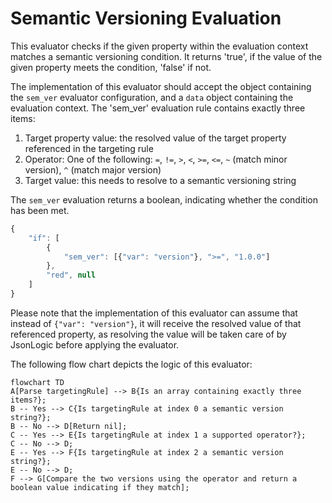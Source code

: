 # Semantic Versioning Evaluation

This evaluator checks if the given property within the evaluation context matches a semantic versioning condition.
It returns 'true', if the value of the given property meets the condition, 'false' if not.

The implementation of this evaluator should accept the object containing the `sem_ver` evaluator
configuration, and a `data` object containing the evaluation context.
The 'sem_ver' evaluation rule contains exactly three items:

1. Target property value: the resolved value of the target property referenced in the targeting rule
2. Operator: One of the following: `=`, `!=`, `>`, `<`, `>=`, `<=`, `~` (match minor version), `^` (match major version)
3. Target value: this needs to resolve to a semantic versioning string

The `sem_ver` evaluation returns a boolean, indicating whether the condition has been met.

```js
{
    "if": [
        {
            "sem_ver": [{"var": "version"}, ">=", "1.0.0"]
        },
        "red", null
    ]
}
```

Please note that the implementation of this evaluator can assume that instead of `{"var": "version"}`, it will receive
the resolved value of that referenced property, as resolving the value will be taken care of by JsonLogic before
applying the evaluator.

The following flow chart depicts the logic of this evaluator:

```mermaid
flowchart TD
A[Parse targetingRule] --> B{Is an array containing exactly three items?};
B -- Yes --> C{Is targetingRule at index 0 a semantic version string?};
B -- No --> D[Return nil];
C -- Yes --> E{Is targetingRule at index 1 a supported operator?};
C -- No --> D;
E -- Yes --> F{Is targetingRule at index 2 a semantic version string?};
E -- No --> D;
F --> G[Compare the two versions using the operator and return a boolean value indicating if they match];
```